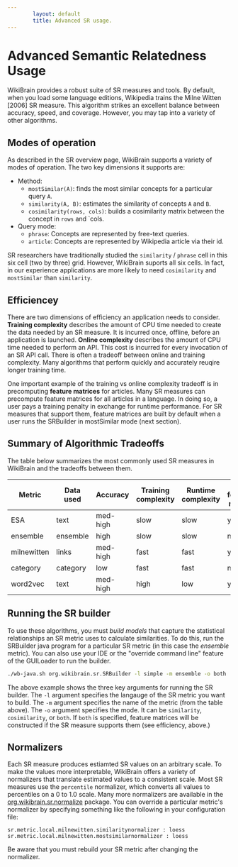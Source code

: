 ```yaml
---
        layout: default
        title: Advanced SR usage.
---
```


# Advanced Semantic Relatedness Usage

WikiBrain provides a robust suite of SR measures and tools.
By default, when you load some language editions, Wikipedia trains the Milne Witten [2006] SR measure.
This algorithm strikes an excellent balance between accuracy, speed, and coverage.
However, you may tap into a variety of other algorithms.

## Modes of operation

As described in the SR overview page, WikiBrain supports a variety of modes of operation.
The two key dimensions it supports are:

 * Method:
   * `mostSimilar(A)`: finds the most similar concepts for a particular query `A`.
   * `similarity(A, B)`: estimates the similarity of concepts `A` and `B`.
   * `cosimilarity(rows, cols)`: builds a cosimilarity matrix between the concept in `rows` and `cols.
 * Query mode:
   * `phrase`: Concepts are represented by free-text queries.
   * `article`: Concepts are represented by Wikipedia article via their id.

SR researchers have traditionally studied the `similarity` / `phrase` cell in this six cell (two by three) grid.
However, WikiBrain suports all six cells.
In fact, in our experience applications are more likely to need `cosimilarity` and `mostSimilar` than `similarity`.

## Efficiencey

There are two dimensions of efficiency an application needs to consider.
**Training complexity** describes the amount of CPU time needed to create the data needed by an SR measure.
It is incurred once, offline, before an application is launched.
**Online complexity** describes the amount of CPU time needed to perform an API. 
This cost is incurred for every invocation of an SR API call.
There is often a tradeoff between online and training complexity.
Many algorithms that perform quickly and accurately reuqire longer training time.

One important example of the training vs online complexity tradeoff is in precomputing **feature matrices** for articles.
Many SR measures can precompute feature matrices for all articles in a language.
In doing so, a user pays a training penalty in exchange for runtime performance.
For SR measures that support them, feature matrices are built by default when a user runs the SRBuilder in mostSimilar mode (next section).

## Summary of Algorithmic Tradeoffs

The table below summarizes the most commonly used SR measures in WikiBrain and the tradeoffs between them.

| Metric | Data used | Accuracy | Training complexity | Runtime complexity | Has feature matrix |
|----|----|---|---|---|---|
| ESA | text | med-high | slow | slow | yes |
| ensemble | ensemble | high | slow | slow | no |
| milnewitten | links | med-high | fast | fast | yes |
| category | category | low | fast | fast | no |
| word2vec | text | med-high | high | low | yes |

## Running the SR builder

To use these algorithms, you must *build models* that capture the statistical relationships an SR metric uses to calculate similarities. To do this, run the SRBuilder java program for a particular SR metric (in this case the *ensemble* metric). You can also use your IDE or the "override command line" feature of the GUILoader to run the builder.

```bash
./wb-java.sh org.wikibrain.sr.SRBuilder -l simple -m ensemble -o both
```
The above example shows the three key arguments for running the SR builder.
The `-l` argument specifies the langauge of the SR metric you want to build.
The `-m` argument specifies the name of the metric (from the table above).
The `-o` argument specifies the mode. It can be `similarity`, `cosimilarity`, or `both`. If `both` is specified, feature matrices will be constructed if the SR measure supports them (see efficiency, above.)

## Normalizers

Each SR measure produces estiamted SR values on an arbitrary scale. 
To make the values more interpretable, WikiBrain offers a variety of normalizers that translate estimated values to a consistent scale.
Most SR measures use the `percentile` normalizer, which converts all values to percentiles on a 0 to 1.0 scale.
Many more normalizers are available in the [org.wikibrain.sr.normalize](https://github.com/shilad/wikibrain/tree/master/wikibrain-sr/src/main/java/org/wikibrain/sr/normalize) package. You can override a particular metric's normalizer by specifying something like the following in your configuration file:

```
sr.metric.local.milnewitten.similaritynormalizer : loess
sr.metric.local.milnewitten.mostsimilarnormalizer : loess
```

Be aware that you must rebuild your SR metric after changing the normalizer.
